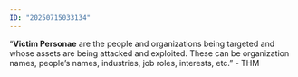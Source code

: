 ```yaml
---
ID: "20250715033134"
---
```

“**Victim Personae** are the people and organizations being targeted and whose assets are being attacked and exploited. These can be organization names, people’s names, industries, job roles, interests, etc.” - THM